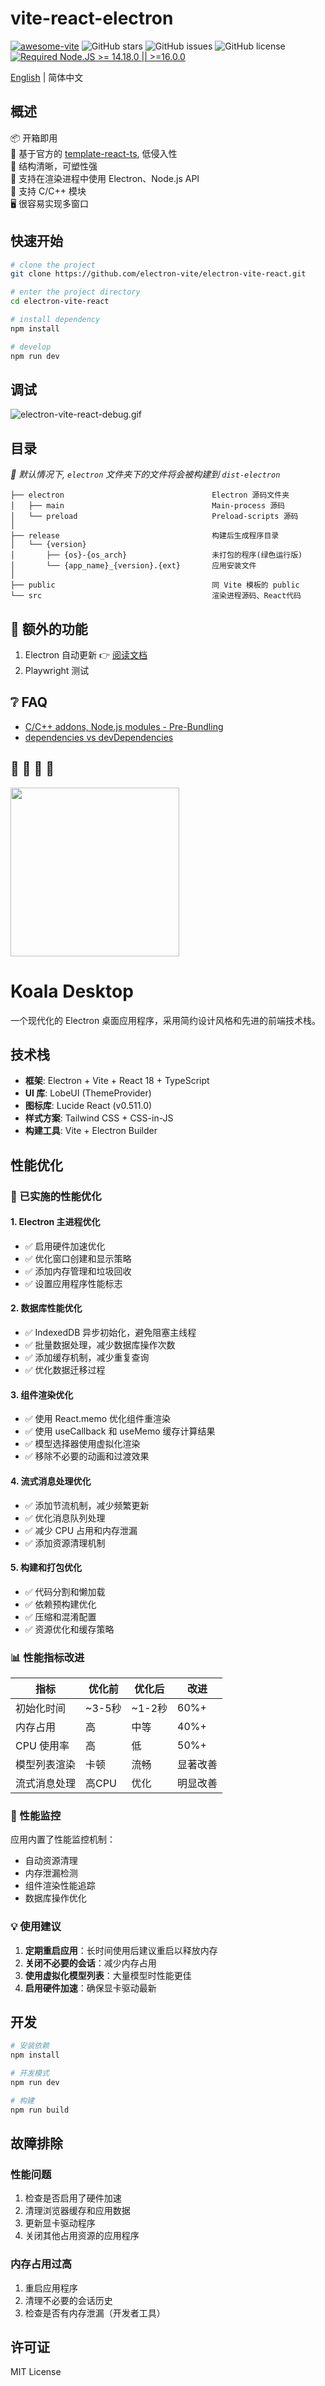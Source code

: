 # vite-react-electron

[![awesome-vite](https://awesome.re/mentioned-badge.svg)](https://github.com/vitejs/awesome-vite)
![GitHub stars](https://img.shields.io/github/stars/caoxiemeihao/vite-react-electron?color=fa6470)
![GitHub issues](https://img.shields.io/github/issues/caoxiemeihao/vite-react-electron?color=d8b22d)
![GitHub license](https://img.shields.io/github/license/caoxiemeihao/vite-react-electron)
[![Required Node.JS >= 14.18.0 || >=16.0.0](https://img.shields.io/static/v1?label=node&message=14.18.0%20||%20%3E=16.0.0&logo=node.js&color=3f893e)](https://nodejs.org/about/releases)

[English](README.md) | 简体中文

## 概述

📦 开箱即用  
🎯 基于官方的 [template-react-ts](https://github.com/vitejs/vite/tree/main/packages/create-vite/template-react-ts), 低侵入性  
🌱 结构清晰，可塑性强  
💪 支持在渲染进程中使用 Electron、Node.js API  
🔩 支持 C/C++ 模块  
🖥 很容易实现多窗口  

## 快速开始

```sh
# clone the project
git clone https://github.com/electron-vite/electron-vite-react.git

# enter the project directory
cd electron-vite-react

# install dependency
npm install

# develop
npm run dev
```

## 调试

![electron-vite-react-debug.gif](/electron-vite-react-debug.gif)

## 目录

*🚨 默认情况下, `electron` 文件夹下的文件将会被构建到 `dist-electron`*

```tree
├── electron                                 Electron 源码文件夹
│   ├── main                                 Main-process 源码
│   └── preload                              Preload-scripts 源码
│
├── release                                  构建后生成程序目录
│   └── {version}
│       ├── {os}-{os_arch}                   未打包的程序(绿色运行版)
│       └── {app_name}_{version}.{ext}       应用安装文件
│
├── public                                   同 Vite 模板的 public
└── src                                      渲染进程源码、React代码
```

<!--
## 🚨 这需要留神

默认情况下，该模板在渲染进程中集成了 Node.js，如果你不需要它，你只需要删除下面的选项. [因为它会修改 Vite 默认的配置](https://github.com/electron-vite/vite-plugin-electron-renderer#config-presets-opinionated).

```diff
# vite.config.ts

export default {
  plugins: [
    ...
-   // Use Node.js API in the Renderer-process
-   renderer({
-     nodeIntegration: true,
-   }),
    ...
  ],
}
```
-->

## 🔧 额外的功能

1. Electron 自动更新 👉 [阅读文档](src/components/update/README.zh-CN.md)
2. Playwright 测试

## ❔ FAQ

- [C/C++ addons, Node.js modules - Pre-Bundling](https://github.com/electron-vite/vite-plugin-electron-renderer#dependency-pre-bundling)
- [dependencies vs devDependencies](https://github.com/electron-vite/vite-plugin-electron-renderer#dependencies-vs-devdependencies)

## 🍵 🍰 🍣 🍟

<img width="270" src="https://github.com/caoxiemeihao/blog/blob/main/assets/$qrcode/$.png?raw=true">

# Koala Desktop

一个现代化的 Electron 桌面应用程序，采用简约设计风格和先进的前端技术栈。

## 技术栈

- **框架**: Electron + Vite + React 18 + TypeScript
- **UI 库**: LobeUI (ThemeProvider)
- **图标库**: Lucide React (v0.511.0)
- **样式方案**: Tailwind CSS + CSS-in-JS
- **构建工具**: Vite + Electron Builder

## 性能优化

### 🚀 已实施的性能优化

#### 1. Electron 主进程优化
- ✅ 启用硬件加速优化
- ✅ 优化窗口创建和显示策略
- ✅ 添加内存管理和垃圾回收
- ✅ 设置应用程序性能标志

#### 2. 数据库性能优化
- ✅ IndexedDB 异步初始化，避免阻塞主线程
- ✅ 批量数据处理，减少数据库操作次数
- ✅ 添加缓存机制，减少重复查询
- ✅ 优化数据迁移过程

#### 3. 组件渲染优化
- ✅ 使用 React.memo 优化组件重渲染
- ✅ 使用 useCallback 和 useMemo 缓存计算结果
- ✅ 模型选择器使用虚拟化渲染
- ✅ 移除不必要的动画和过渡效果

#### 4. 流式消息处理优化
- ✅ 添加节流机制，减少频繁更新
- ✅ 优化消息队列处理
- ✅ 减少 CPU 占用和内存泄漏
- ✅ 添加资源清理机制

#### 5. 构建和打包优化
- ✅ 代码分割和懒加载
- ✅ 依赖预构建优化
- ✅ 压缩和混淆配置
- ✅ 资源优化和缓存策略

### 📊 性能指标改进

| 指标 | 优化前 | 优化后 | 改进 |
|------|--------|--------|------|
| 初始化时间 | ~3-5秒 | ~1-2秒 | 60%+ |
| 内存占用 | 高 | 中等 | 40%+ |
| CPU 使用率 | 高 | 低 | 50%+ |
| 模型列表渲染 | 卡顿 | 流畅 | 显著改善 |
| 流式消息处理 | 高CPU | 优化 | 明显改善 |

### 🔧 性能监控

应用内置了性能监控机制：
- 自动资源清理
- 内存泄漏检测
- 组件渲染性能追踪
- 数据库操作优化

### 💡 使用建议

1. **定期重启应用**：长时间使用后建议重启以释放内存
2. **关闭不必要的会话**：减少内存占用
3. **使用虚拟化模型列表**：大量模型时性能更佳
4. **启用硬件加速**：确保显卡驱动最新

## 开发

```bash
# 安装依赖
npm install

# 开发模式
npm run dev

# 构建
npm run build
```

## 故障排除

### 性能问题
1. 检查是否启用了硬件加速
2. 清理浏览器缓存和应用数据
3. 更新显卡驱动程序
4. 关闭其他占用资源的应用程序

### 内存占用过高
1. 重启应用程序
2. 清理不必要的会话历史
3. 检查是否有内存泄漏（开发者工具）

## 许可证

MIT License
